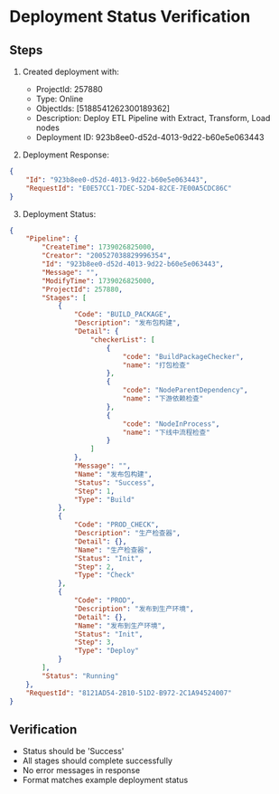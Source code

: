 # Deployment Status Verification

## Steps
1. Created deployment with:
   - ProjectId: 257880
   - Type: Online
   - ObjectIds: [5188541262300189362]
   - Description: Deploy ETL Pipeline with Extract, Transform, Load nodes
   - Deployment ID: 923b8ee0-d52d-4013-9d22-b60e5e063443

2. Deployment Response:
```json
{
	"Id": "923b8ee0-d52d-4013-9d22-b60e5e063443",
	"RequestId": "E0E57CC1-7DEC-52D4-82CE-7E00A5CDC86C"
}
```

3. Deployment Status:
```json
{
	"Pipeline": {
		"CreateTime": 1739026825000,
		"Creator": "200527038829996354",
		"Id": "923b8ee0-d52d-4013-9d22-b60e5e063443",
		"Message": "",
		"ModifyTime": 1739026825000,
		"ProjectId": 257880,
		"Stages": [
			{
				"Code": "BUILD_PACKAGE",
				"Description": "发布包构建",
				"Detail": {
					"checkerList": [
						{
							"code": "BuildPackageChecker",
							"name": "打包检查"
						},
						{
							"code": "NodeParentDependency",
							"name": "下游依赖检查"
						},
						{
							"code": "NodeInProcess",
							"name": "下线中流程检查"
						}
					]
				},
				"Message": "",
				"Name": "发布包构建",
				"Status": "Success",
				"Step": 1,
				"Type": "Build"
			},
			{
				"Code": "PROD_CHECK",
				"Description": "生产检查器",
				"Detail": {},
				"Name": "生产检查器",
				"Status": "Init",
				"Step": 2,
				"Type": "Check"
			},
			{
				"Code": "PROD",
				"Description": "发布到生产环境",
				"Detail": {},
				"Name": "发布到生产环境",
				"Status": "Init",
				"Step": 3,
				"Type": "Deploy"
			}
		],
		"Status": "Running"
	},
	"RequestId": "8121AD54-2B10-51D2-B972-2C1A94524007"
}
```

## Verification
- Status should be 'Success'
- All stages should complete successfully
- No error messages in response
- Format matches example deployment status
